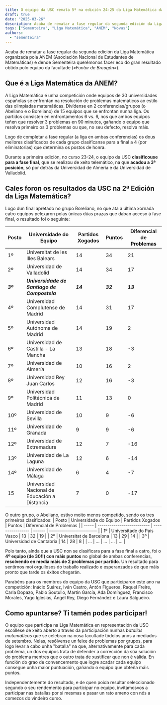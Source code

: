 ```yaml
---
title: O equipo da USC remata 5º na edición 24-25 da Liga Matemática da ANEM 
draft: true
date: "2025-03-26"
description: Acaba de rematar a fase regular da segunda edición da Liga Matemática organizada pola ANEM (Asociación Nacional de Estudantes de Matemáticas) e dende Sementeira (o clube olímpico de Mates USC) e MaEGA (a Asociación Galega de Estudantes de Matemáticas) querémonos facer eco do gran resultado obtido polo equipo da facultade.
tags: ["Sementeira", "Liga Matemática", "ANEM", "Novas"]
authors:
  - "sementeira" 
---
```


Acaba de rematar a fase regular da segunda edición da Liga Matemática organizada pola ANEM (Asociación Nacional de Estudantes de Matemáticas) e dende Sementeira querémonos facer eco do gran resultado obtido polo equipo da facultade (*«Funtor de Breogán»*).

## Que é a Liga Matemática da ANEM?

A Liga Matemática é unha competición onde equipos de 30 universidades españolas se enfrontan na resolución de problemas matemáticos ao estilo das olimpíadas matemáticas. Divídense en 2 conferencias/grupos (o Abeliano e o Boreliano) de 15 equipos que se enfrontan nunha liga. Os partidos consisten en enfrontamentos 6 vs. 6, nos que ambos equipos teñen que resolver 3 problemas en 90 minutos, gañando o equipo que resolva primeiro os 3 problemas ou que, no seu defecto, resolva máis.

Logo de completar a fase regular (a liga en ambas conferencias) os dous mellores clasificados de cada grupo clasifícanse para a final a 4 (por eliminatorias) que determina os postos de honra.

Durante a primeira edición, no curso 23-24, o equipo da USC **clasificouse para a fase final**, que se realizou de xeito telemático, na que **acadou a 3ª posición**, só por detrás da Universidad de Almería e da Universidad de Valladolid.

## Cales foron os resultados da USC na 2ª Edición da Liga Matemática?
Logo dun final apretado no grupo Boreliano, no que ata a última xornada catro equipos pelexaron polas únicas dúas prazas que daban acceso á fase final, o resultado foi o seguinte:

| Posto    | Universidade do Equipo                        | Partidos Xogados | Puntos   | Diferencial de Problemas |
| -------- | --------------------------------------------- | ---------------- | -------- | ------------------------ |
| 1º       | Universitat de les Illes Balears              | 14               | 34       | 21                       |
| 2º       | Universidad de Valladolid                     | 14               | 34       | 17                       |
| ***3º*** | ***Universidade de Santiago de Compostela***  | ***14***         | ***32*** | ***13***                   |
| 4º       | Universidad Complutense de Madrid             | 14               | 31       | 17                       |
| 5º       | Universidad Autónoma de Madrid                | 14               | 19       | 2                        |
| 6º       | Universidad de Castilla - La Mancha           | 13               | 18       | -3                       |
| 7º       | Universidad de Almería                        | 10               | 16       | 2                        |
| 8º       | Universidad Rey Juan Carlos                   | 12               | 16       | -3                       |
| 9º       | Universidad Politécnica de Madrid             | 11               | 13       | 0                        |
| 10º      | Universidad de Sevilla                        | 10               | 9        | -6                       |
| 11º      | Universidad de Granada                        | 9                | 9        | -6                       |
| 12º      | Universidad de Extremadura                    | 12               | 7        | -16                      |
| 13º      | Universidad de La Laguna                      | 12               | 6        | -14                      |
| 14º      | Universidad de Málaga                         | 6                | 4        | -7                       |
| 15       | Universidad Nacional de Educación a Distancia | 7                | 0        | -17                      |

O outro grupo, o Abeliano, estivo moito menos competido, sendo os tres primeiros clasificados: 
| Posto | Universidade do Equipo     | Partidos Xogados | Puntos | Diferencial de Problemas |
| ----- | -------------------------- | ---------------- | ------ | ------------------------ |
| 1º    | Universitade do País Vasco | 13               | 32     | 19                       |
| 2º    | Universitat de Barcelona   | 13               | 29     | 14                       |
| 3º    | Universidad de Cantabria   | 14               | 28     | 8                        |
| ...   | ...                        | ...              | ...    | ...                      |

Polo tanto, aínda que a USC non se clasificara para a fase final a catro, foi o **4º equipo (de 30!!) con máis puntos** no global de ambas conferencias, **resolvendo en media máis de 2 problemas por partido**. Un resultado para sentirnos moi orgullosos do traballo realizado e esperanzados de que máis pronto que tarde os éxitos chegarán.

Parabéns para os membros do equipo da USC que participaron este ano na competición: Inácio Suárez, Iván Castro, Antón Figueroa, Raquel Freire, Carla Dopazo, Pablo Soutullo, Martín García, Ada Domínguez, Francisco Morales, Yago Iglesias, Ángel Rey, Diego Fernández e Laura Salgueiro.

## Como apuntarse? Ti tamén podes participar!
O equipo que participa na Liga Matemática en representación da USC escóllese de xeito aberto a través da participación nunhas *batallas matemáticas* que se celebran na nosa facultade tódolos anos a mediados de setembro. Nelas, resólvense un feixe de problemas por grupos, para logo levar a cabo unha "batalla" na que, alternativamente para cada problema, un dos equipos trata de defender a corrección da súa solución do problema mentres que o outro trata de xustificar que non é válida. En función do grao de convencemento que logre acadar cada equipo consegue unha maior puntuación, gañando o equipo que obteña máis puntos.

Independentemente do resultado, e de quen poida resultar seleccionado segundo o seu rendemento para participar no equipo, invitámosvos a participar nas batallas por si mesmas e pasar un rato ameno con nós a comezos do vindeiro curso.


